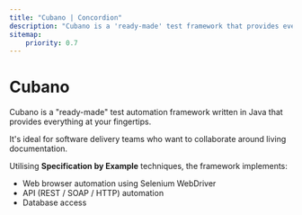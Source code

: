 ```yaml
---
title: "Cubano | Concordion"
description: "Cubano is a 'ready-made' test framework that provides everything at your fingertips. It's ideal for software delivery teams who want to collaborate around living documentation."
sitemap:
    priority: 0.7
---
```


# Cubano

Cubano is a "ready-made" test automation framework written in Java that provides everything at your fingertips. 

It's ideal for software delivery teams who want to collaborate around living documentation.

Utilising __Specification by Example__ techniques, the framework implements:

* Web browser automation using Selenium WebDriver
* API (REST / SOAP / HTTP) automation 
* Database access